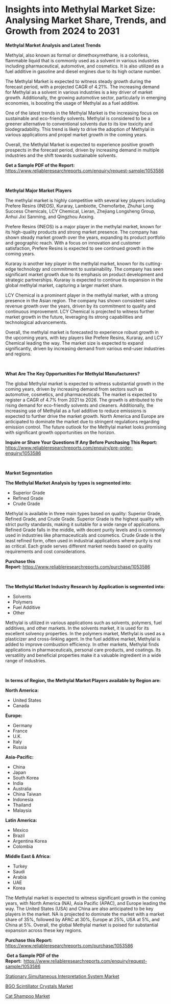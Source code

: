 <p><h1>Insights into Methylal Market Size: Analysing Market Share, Trends, and Growth from 2024 to 2031</h1></p><p><strong>Methylal Market Analysis and Latest Trends</strong></p>
<p><p>Methylal, also known as formal or dimethoxymethane, is a colorless, flammable liquid that is commonly used as a solvent in various industries including pharmaceutical, automotive, and cosmetics. It is also utilized as a fuel additive in gasoline and diesel engines due to its high octane number.</p><p>The Methylal Market is expected to witness steady growth during the forecast period, with a projected CAGR of 4.21%. The increasing demand for Methylal as a solvent in various industries is a key driver of market growth. Additionally, the growing automotive sector, particularly in emerging economies, is boosting the usage of Methylal as a fuel additive.</p><p>One of the latest trends in the Methylal Market is the increasing focus on sustainable and eco-friendly solvents. Methylal is considered to be a greener alternative to conventional solvents due to its low toxicity and biodegradability. This trend is likely to drive the adoption of Methylal in various applications and propel market growth in the coming years.</p><p>Overall, the Methylal Market is expected to experience positive growth prospects in the forecast period, driven by increasing demand in multiple industries and the shift towards sustainable solvents.</p></p>
<p><strong>Get a Sample PDF of the Report:&nbsp;</strong> <a href="https://www.reliableresearchreports.com/enquiry/request-sample/1053586">https://www.reliableresearchreports.com/enquiry/request-sample/1053586</a></p>
<p>&nbsp;</p>
<p><strong>Methylal Major Market Players</strong></p>
<p><p>The methylal market is highly competitive with several key players including Prefere Resins (INEOS), Kuraray, Lambiotte, Chemofarbe, Zhuhai Long Success Chemicals, LCY Chemical, Lieran, Zhejiang Longsheng Group, Anhui Jixi Sanming, and Qingzhou Aoxing.</p><p>Prefere Resins (INEOS) is a major player in the methylal market, known for its high-quality products and strong market presence. The company has shown steady market growth over the years, expanding its product portfolio and geographic reach. With a focus on innovation and customer satisfaction, Prefere Resins is expected to see continued growth in the coming years.</p><p>Kuraray is another key player in the methylal market, known for its cutting-edge technology and commitment to sustainability. The company has seen significant market growth due to its emphasis on product development and strategic partnerships. Kuraray is expected to continue its expansion in the global methylal market, capturing a larger market share.</p><p>LCY Chemical is a prominent player in the methylal market, with a strong presence in the Asian region. The company has shown consistent sales revenue growth over the years, driven by its commitment to quality and continuous improvement. LCY Chemical is projected to witness further market growth in the future, leveraging its strong capabilities and technological advancements.</p><p>Overall, the methylal market is forecasted to experience robust growth in the upcoming years, with key players like Prefere Resins, Kuraray, and LCY Chemical leading the way. The market size is expected to expand significantly, driven by increasing demand from various end-user industries and regions.</p></p>
<p>&nbsp;</p>
<p><strong>What Are The Key Opportunities For Methylal Manufacturers?</strong></p>
<p><p>The global Methylal market is expected to witness substantial growth in the coming years, driven by increasing demand from sectors such as automotive, cosmetics, and pharmaceuticals. The market is expected to register a CAGR of 4.7% from 2021 to 2026. The growth is attributed to the rising demand for eco-friendly solvents and cleaners. Additionally, the increasing use of Methylal as a fuel additive to reduce emissions is expected to further drive the market growth. North America and Europe are anticipated to dominate the market due to stringent regulations regarding emission control. The future outlook for the Methylal market looks promising with significant growth opportunities on the horizon.</p></p>
<p><strong>Inquire or Share Your Questions If Any Before Purchasing This Report:</strong> <a href="https://www.reliableresearchreports.com/enquiry/pre-order-enquiry/1053586">https://www.reliableresearchreports.com/enquiry/pre-order-enquiry/1053586</a></p>
<p>&nbsp;</p>
<p><strong>Market Segmentation</strong></p>
<p><strong>The Methylal Market Analysis by types is segmented into:</strong></p>
<p><ul><li>Superior Grade</li><li>Refined Grade</li><li>Crude Grade</li></ul></p>
<p><p>Methylal is available in three main types based on quality: Superior Grade, Refined Grade, and Crude Grade. Superior Grade is the highest quality with strict purity standards, making it suitable for a wide range of applications. Refined Grade falls in the middle, with decent purity levels and is commonly used in industries like pharmaceuticals and cosmetics. Crude Grade is the least refined form, often used in industrial applications where purity is not as critical. Each grade serves different market needs based on quality requirements and cost considerations.</p></p>
<p><strong>Purchase this Report:&nbsp;</strong><a href="https://www.reliableresearchreports.com/purchase/1053586">https://www.reliableresearchreports.com/purchase/1053586</a></p>
<p>&nbsp;</p>
<p><strong>The Methylal Market Industry Research by Application is segmented into:</strong></p>
<p><ul><li>Solvents</li><li>Polymers</li><li>Fuel Additive</li><li>Other</li></ul></p>
<p><p>Methylal is utilized in various applications such as solvents, polymers, fuel additives, and other markets. In the solvents market, it is used for its excellent solvency properties. In the polymers market, Methylal is used as a plasticizer and cross-linking agent. In the fuel additive market, Methylal is added to improve combustion efficiency. In other markets, Methylal finds applications in pharmaceuticals, personal care products, and coatings. Its versatility and beneficial properties make it a valuable ingredient in a wide range of industries.</p></p>
<p>&nbsp;</p>
<p><strong>In terms of Region, the Methylal Market Players available by Region are:</strong></p>
<p>
    <p> <strong> North America: </strong>
        <ul>
            <li>United States</li>
            <li>Canada</li>
        </ul>
        </p> 
    <p> <strong> Europe: </strong>
        <ul>
            <li>Germany</li>
            <li>France</li>
            <li>U.K.</li>
            <li>Italy</li>
            <li>Russia</li>
        </ul>
        </p> 
    <p> <strong> Asia-Pacific: </strong>
        <ul>
            <li>China</li>
            <li>Japan</li>
            <li>South Korea</li>
            <li>India</li>
            <li>Australia</li>
            <li>China Taiwan</li>
            <li>Indonesia</li>
            <li>Thailand</li>
            <li>Malaysia</li>
        </ul>
        </p> 
    <p> <strong> Latin America: </strong>
        <ul>
            <li>Mexico</li>
            <li>Brazil</li>
            <li>Argentina Korea</li>
            <li>Colombia</li>
        </ul>
        </p> 
    <p> <strong> Middle East & Africa: </strong>
        <ul>
            <li>Turkey</li>
            <li>Saudi</li>
            <li>Arabia</li>
            <li>UAE</li>
            <li>Korea</li>
        </ul>
    </p>
    </p>
<p><p>The Methylal market is expected to witness significant growth in the coming years, with North America (NA), Asia Pacific (APAC), and Europe leading the way. The United States (USA) and China are also anticipated to be key players in the market. NA is projected to dominate the market with a market share of 35%, followed by APAC at 30%, Europe at 25%, USA at 5%, and China at 5%. Overall, the global Methylal market is poised for substantial expansion across these key regions.</p></p>
<p><strong>Purchase this Report: </strong><a href="https://www.reliableresearchreports.com/purchase/1053586">https://www.reliableresearchreports.com/purchase/1053586</a></p>
<p>&nbsp;<strong>Get a Sample PDF of the Report:&nbsp;&nbsp;</strong><a href="https://www.reliableresearchreports.com/enquiry/request-sample/1053586">https://www.reliableresearchreports.com/enquiry/request-sample/1053586</a></p>
<p><strong></strong></p>
<p><p><a href="https://view.publitas.com/reportprime-1/stationary-simultaneous-interpretation-system-market-size-focuses-on-market-dynamics-in-depth-analysis-and-future-projections-of-its-market-forecasted-for-period-from-2023-to-2030/">Stationary Simultaneous Interpretation System Market</a></p><p><a href="https://view.publitas.com/reportprime-1/bgo-scintillator-crystals-market-with-the-goal-of-estimating-the-market-size-and-future-growth-potential-of-various-market-segments-based-on-component-applications-end-user-and-region/">BGO Scintillator Crystals Market</a></p><p><a href="https://view.publitas.com/reportprime-1/cat-shampoo-market-research-report-reveals-the-latest-trends-and-opportunities-of-this-market-for-period-from-2023-2030/">Cat Shampoo Market</a></p></p>